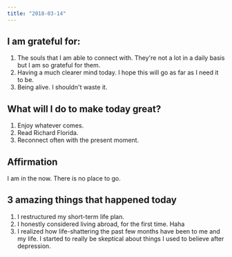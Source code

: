 ```yaml
---
title: "2018-03-14"
---
```

## I am grateful for:
1. The souls that I am able to connect with. They're not a lot in a daily basis but I am so grateful for them.
2.  Having a much clearer mind today. I hope this will go as far as I need it to be.
3.  Being alive. I shouldn't waste it.

## What will I do to make today great?

1.  Enjoy whatever comes.
2.  Read Richard Florida.
3.  Reconnect often with the present moment.

## Affirmation

I am in the now. There is no place to go.

## 3 amazing things that happened today

1.  I restructured my short-term life plan.
2.  I honestly considered living abroad, for the first time. Haha
3.  I realized how life-shattering the past few months have been to me and my life. I started to really be skeptical about things I used to believe after depression.